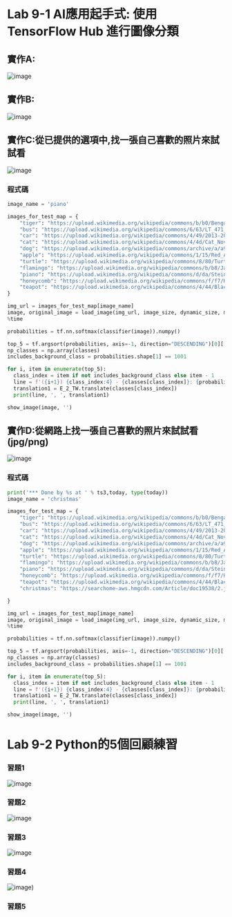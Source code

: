 # Lab 9-1 AI應用起手式: 使用 TensorFlow Hub 進行圖像分類

## 實作A:
![image](https://user-images.githubusercontent.com/89329256/143727695-90d87f6f-fb0d-421e-b873-1dd047f7fd62.png)

## 實作B:
![image](https://user-images.githubusercontent.com/89329256/143727702-0831b95d-4752-45f0-8763-ca67f4992d1e.png)

## 實作C:從已提供的選項中,找一張自己喜歡的照片來試試看
![image](https://user-images.githubusercontent.com/89329256/143727731-49f93041-7549-4644-ba9f-88125c0386bb.png)

### 程式碼
```` python
image_name = 'piano' 

images_for_test_map = {
    "tiger": "https://upload.wikimedia.org/wikipedia/commons/b/b0/Bengal_tiger_%28Panthera_tigris_tigris%29_female_3_crop.jpg",
    "bus": "https://upload.wikimedia.org/wikipedia/commons/6/63/LT_471_%28LTZ_1471%29_Arriva_London_New_Routemaster_%2819522859218%29.jpg",
    "car": "https://upload.wikimedia.org/wikipedia/commons/4/49/2013-2016_Toyota_Corolla_%28ZRE172R%29_SX_sedan_%282018-09-17%29_01.jpg",
    "cat": "https://upload.wikimedia.org/wikipedia/commons/4/4d/Cat_November_2010-1a.jpg",
    "dog": "https://upload.wikimedia.org/wikipedia/commons/archive/a/a9/20090914031557%21Saluki_dog_breed.jpg",
    "apple": "https://upload.wikimedia.org/wikipedia/commons/1/15/Red_Apple.jpg",
    "turtle": "https://upload.wikimedia.org/wikipedia/commons/8/80/Turtle_golfina_escobilla_oaxaca_mexico_claudio_giovenzana_2010.jpg",
    "flamingo": "https://upload.wikimedia.org/wikipedia/commons/b/b8/James_Flamingos_MC.jpg",
    "piano": "https://upload.wikimedia.org/wikipedia/commons/d/da/Steinway_%26_Sons_upright_piano%2C_model_K-132%2C_manufactured_at_Steinway%27s_factory_in_Hamburg%2C_Germany.png",
    "honeycomb": "https://upload.wikimedia.org/wikipedia/commons/f/f7/Honey_comb.jpg",
    "teapot": "https://upload.wikimedia.org/wikipedia/commons/4/44/Black_tea_pot_cropped.jpg",
}

img_url = images_for_test_map[image_name]
image, original_image = load_image(img_url, image_size, dynamic_size, max_dynamic_size)
%time 

probabilities = tf.nn.softmax(classifier(image)).numpy()

top_5 = tf.argsort(probabilities, axis=-1, direction="DESCENDING")[0][:5].numpy()
np_classes = np.array(classes)
includes_background_class = probabilities.shape[1] == 1001

for i, item in enumerate(top_5):
  class_index = item if not includes_background_class else item - 1
  line = f'({i+1}) {class_index:4} - {classes[class_index]}: {probabilities[0][top_5][i]}'
  translation1 = E_2_TW.translate(classes[class_index])
  print(line, ', ', translation1)

show_image(image, '')
````
## 實作D:從網路上找一張自己喜歡的照片來試試看 (jpg/png)
![image](https://user-images.githubusercontent.com/89329256/143728608-57ef9e90-7f5b-4903-8d91-c253e847c109.png)

### 程式碼
```` python
print('*** Done by %s at ' % ts3,today, type(today))
image_name = 'christmas' 

images_for_test_map = {
    "tiger": "https://upload.wikimedia.org/wikipedia/commons/b/b0/Bengal_tiger_%28Panthera_tigris_tigris%29_female_3_crop.jpg",
    "bus": "https://upload.wikimedia.org/wikipedia/commons/6/63/LT_471_%28LTZ_1471%29_Arriva_London_New_Routemaster_%2819522859218%29.jpg",
    "car": "https://upload.wikimedia.org/wikipedia/commons/4/49/2013-2016_Toyota_Corolla_%28ZRE172R%29_SX_sedan_%282018-09-17%29_01.jpg",
    "cat": "https://upload.wikimedia.org/wikipedia/commons/4/4d/Cat_November_2010-1a.jpg",
    "dog": "https://upload.wikimedia.org/wikipedia/commons/archive/a/a9/20090914031557%21Saluki_dog_breed.jpg",
    "apple": "https://upload.wikimedia.org/wikipedia/commons/1/15/Red_Apple.jpg",
    "turtle": "https://upload.wikimedia.org/wikipedia/commons/8/80/Turtle_golfina_escobilla_oaxaca_mexico_claudio_giovenzana_2010.jpg",
    "flamingo": "https://upload.wikimedia.org/wikipedia/commons/b/b8/James_Flamingos_MC.jpg",
    "piano": "https://upload.wikimedia.org/wikipedia/commons/d/da/Steinway_%26_Sons_upright_piano%2C_model_K-132%2C_manufactured_at_Steinway%27s_factory_in_Hamburg%2C_Germany.png",
    "honeycomb": "https://upload.wikimedia.org/wikipedia/commons/f/f7/Honey_comb.jpg",
    "teapot": "https://upload.wikimedia.org/wikipedia/commons/4/44/Black_tea_pot_cropped.jpg",
    "christmas": "https://searchome-aws.hmgcdn.com/Article/doc19538/2.jpg",

}

img_url = images_for_test_map[image_name]
image, original_image = load_image(img_url, image_size, dynamic_size, max_dynamic_size)
%time 

probabilities = tf.nn.softmax(classifier(image)).numpy()

top_5 = tf.argsort(probabilities, axis=-1, direction="DESCENDING")[0][:5].numpy()
np_classes = np.array(classes)
includes_background_class = probabilities.shape[1] == 1001

for i, item in enumerate(top_5):
  class_index = item if not includes_background_class else item - 1
  line = f'({i+1}) {class_index:4} - {classes[class_index]}: {probabilities[0][top_5][i]}'
  translation1 = E_2_TW.translate(classes[class_index])
  print(line, ', ', translation1)

show_image(image, '')
````

# Lab 9-2 Python的5個回顧練習

### 習題1
![image](https://user-images.githubusercontent.com/89329256/143728864-0e962f7b-19c6-4687-8842-8fbb50462c91.png)

### 習題2
![image](https://user-images.githubusercontent.com/89329256/143728995-1753db32-e4ac-487e-9b12-b3c285d6332f.png)

### 習題3
![image](https://user-images.githubusercontent.com/89329256/143729024-16c8798a-758e-4a8a-8258-5d7c7a2ef744.png)

### 習題4
![image](https://user-images.githubusercontent.com/89329256/143729438-8df9bb4b-7ae3-4478-87b2-e421d884a346.png))

### 習題5








